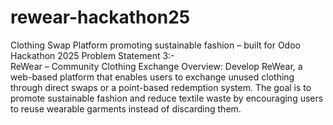 # rewear-hackathon25
Clothing Swap Platform promoting sustainable fashion – built for Odoo Hackathon 2025
Problem Statement 3:-   
ReWear – Community Clothing Exchange 
Overview: 
Develop ReWear, a web-based platform that enables users to exchange unused clothing 
through direct swaps or a point-based redemption system. The goal is to promote sustainable 
fashion and reduce textile waste by encouraging users to reuse wearable garments instead of 
discarding them. 
